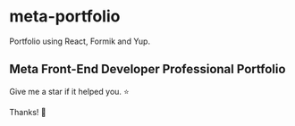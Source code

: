 # meta-portfolio
Portfolio using React, Formik and Yup.

## Meta Front-End Developer Professional Portfolio
Give me a star if it helped you. ⭐️

Thanks! 🙏
